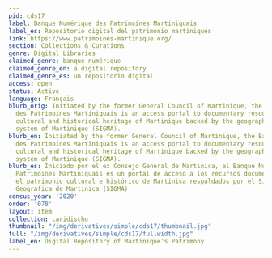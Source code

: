 ```yaml
---
pid: cds17
label: Banque Numérique des Patrimoines Martiniquais
label_es: Repositorio digital del patrimonio martiniqués
link: https://www.patrimoines-martinique.org/
section: Collections & Curations
genre: Digital Libraries
claimed_genre: banque numérique
claimed_genre_en: a digital repository
claimed_genre_es: un repositorio digital
access: open
status: Active
language: Français
blurb_orig: Initiated by the former General Council of Martinique, the Banque Numérique
  des Patrimoines Martiniquais is an access portal to documentary resources on the
  cultural and historical heritage of Martinique backed by the geographic information
  system of Martinique (SIGMA).
blurb_en: Initiated by the former General Council of Martinique, the Banque Numérique
  des Patrimoines Martiniquais is an access portal to documentary resources on the
  cultural and historical heritage of Martinique backed by the geographic information
  system of Martinique (SIGMA).
blurb_es: Iniciado por el ex Consejo General de Martinica, el Banque Numérique des
  Patrimoines Martiniquais es un portal de acceso a los recursos documentales sobre
  el patrimonio cultural e histórico de Martinica respaldados por el Sistema de Información
  Geográfica de Martinica (SIGMA).
census_year: '2020'
order: '078'
layout: item
collection: caridischo
thumbnail: "/img/derivatives/simple/cds17/thumbnail.jpg"
full: "/img/derivatives/simple/cds17/fullwidth.jpg"
label_en: Digital Repository of Martinique's Patrimony
---
```

